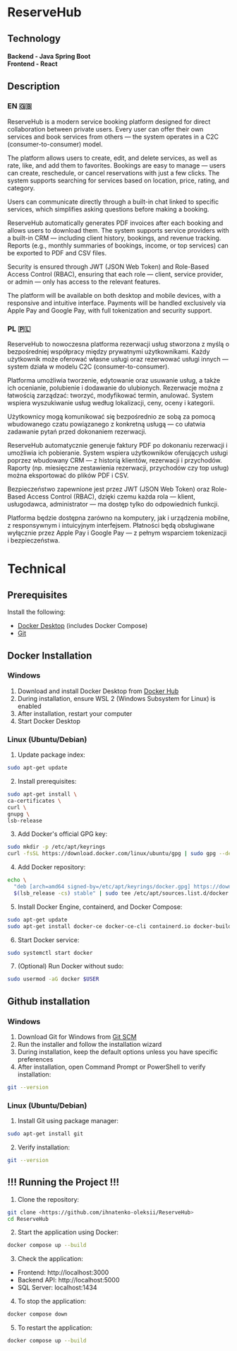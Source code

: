 # ReserveHub


## Technology

<h4>Backend - Java Spring Boot<br>  
Frontend - React</h4>

## Description

<h3>EN 🇬🇧</h3>
ReserveHub is a modern service booking platform designed for direct collaboration between private users. Every user can offer their own services and book services from others — the system operates in a C2C (consumer-to-consumer) model.

The platform allows users to create, edit, and delete services, as well as rate, like, and add them to favorites. Bookings are easy to manage — users can create, reschedule, or cancel reservations with just a few clicks. The system supports searching for services based on location, price, rating, and category.

Users can communicate directly through a built-in chat linked to specific services, which simplifies asking questions before making a booking.

ReserveHub automatically generates PDF invoices after each booking and allows users to download them. The system supports service providers with a built-in CRM — including client history, bookings, and revenue tracking. Reports (e.g., monthly summaries of bookings, income, or top services) can be exported to PDF and CSV files.

Security is ensured through JWT (JSON Web Token) and Role-Based Access Control (RBAC), ensuring that each role — client, service provider, or admin — only has access to the relevant features.

The platform will be available on both desktop and mobile devices, with a responsive and intuitive interface. Payments will be handled exclusively via Apple Pay and Google Pay, with full tokenization and security support.

<h3>PL 🇵🇱</h3>
ReserveHub to nowoczesna platforma rezerwacji usług stworzona z myślą o bezpośredniej współpracy między prywatnymi użytkownikami. Każdy użytkownik może oferować własne usługi oraz rezerwować usługi innych — system działa w modelu C2C (consumer-to-consumer). 

Platforma umożliwia tworzenie, edytowanie oraz usuwanie usług, a także ich ocenianie, polubienie i dodawanie do ulubionych. Rezerwacje można z łatwością zarządzać: tworzyć, modyfikować termin, anulować. System wspiera wyszukiwanie usług według lokalizacji, ceny, oceny i kategorii. 

Użytkownicy mogą komunikować się bezpośrednio ze sobą za pomocą wbudowanego czatu powiązanego z konkretną usługą — co ułatwia zadawanie pytań przed dokonaniem rezerwacji. 

ReserveHub automatycznie generuje faktury PDF po dokonaniu rezerwacji i umożliwia ich pobieranie. System wspiera użytkowników oferujących usługi poprzez wbudowany CRM — z historią klientów, rezerwacji i przychodów. Raporty (np. miesięczne zestawienia rezerwacji, przychodów czy top usług) można eksportować do plików PDF i CSV. 

Bezpieczeństwo zapewnione jest przez JWT (JSON Web Token) oraz Role-Based Access Control (RBAC), dzięki czemu każda rola — klient, usługodawca, administrator — ma dostęp tylko do odpowiednich funkcji. 

Platforma będzie dostępna zarówno na komputery, jak i urządzenia mobilne, z responsywnym i intuicyjnym interfejsem. Płatności będą obsługiwane wyłącznie przez Apple Pay i Google Pay — z pełnym wsparciem tokenizacji i bezpieczeństwa. 

# Technical

## Prerequisites

Install the following:

- [Docker Desktop](https://www.docker.com/products/docker-desktop/) (includes Docker Compose)
- [Git](https://git-scm.com/downloads)

## Docker Installation

### Windows
1. Download and install Docker Desktop from [Docker Hub](https://www.docker.com/products/docker-desktop/)
2. During installation, ensure WSL 2 (Windows Subsystem for Linux) is enabled
3. After installation, restart your computer
4. Start Docker Desktop

### Linux (Ubuntu/Debian)
1. Update package index:
```bash
sudo apt-get update
```

2. Install prerequisites:
```bash
sudo apt-get install \
ca-certificates \
curl \
gnupg \
lsb-release
```

3. Add Docker's official GPG key:
```bash
sudo mkdir -p /etc/apt/keyrings
curl -fsSL https://download.docker.com/linux/ubuntu/gpg | sudo gpg --dearmor -o /etc/apt/keyrings/docker.gpg
```

4. Add Docker repository:
```bash
echo \
  "deb [arch=amd64 signed-by=/etc/apt/keyrings/docker.gpg] https://download.docker.com/linux/ubuntu \
  $(lsb_release -cs) stable" | sudo tee /etc/apt/sources.list.d/docker.list > /dev/null
```

5. Install Docker Engine, containerd, and Docker Compose:
```bash
sudo apt-get update
sudo apt-get install docker-ce docker-ce-cli containerd.io docker-buildx-plugin docker-compose-plugin
```

6. Start Docker service:
```bash
sudo systemctl start docker
```

7. (Optional) Run Docker without sudo:
```bash
sudo usermod -aG docker $USER
```

## Github installation

### Windows
1. Download Git for Windows from [Git SCM](https://git-scm.com/download/windows)
2. Run the installer and follow the installation wizard
3. During installation, keep the default options unless you have specific preferences
4. After installation, open Command Prompt or PowerShell to verify installation:
```bash
git --version
```

### Linux (Ubuntu/Debian)
1. Install Git using package manager:
```bash
sudo apt-get install git
```

2. Verify installation:
```bash
git --version
```


## !!! Running the Project !!!

1. Clone the repository:
```bash
git clone <https://github.com/ihnatenko-oleksii/ReserveHub>
cd ReserveHub
```

2. Start the application using Docker:
```bash
docker compose up --build
```

3. Check the application:
- Frontend: http://localhost:3000
- Backend API: http://localhost:5000
- SQL Server: localhost:1434

4. To stop the application:
```bash
docker compose down
```

5. To restart the application:
```bash
docker compose up --build
```

